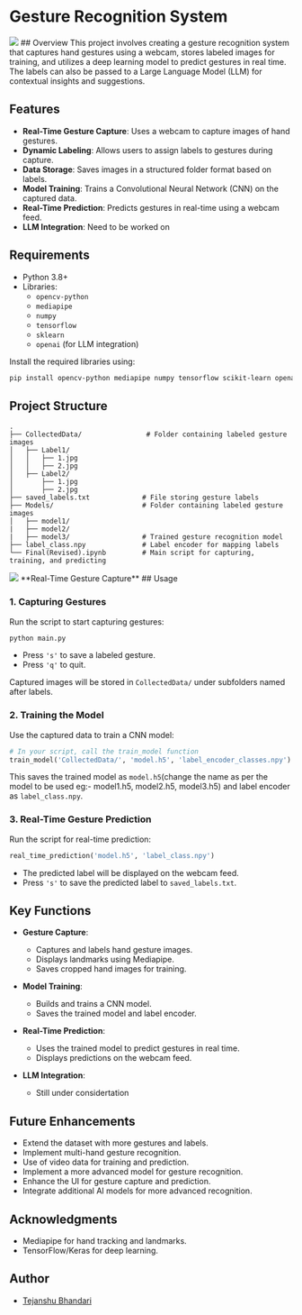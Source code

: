 # Gesture Recognition System
<img src="https://github.com/TLxGHOST/Sign_language_detection/blob/main/giphy.gif">
## Overview
This project involves creating a gesture recognition system that captures hand gestures using a webcam, stores labeled images for training, and utilizes a deep learning model to predict gestures in real time. The labels can also be passed to a Large Language Model (LLM) for contextual insights and suggestions.

## Features
- **Real-Time Gesture Capture**: Uses a webcam to capture images of hand gestures.
- **Dynamic Labeling**: Allows users to assign labels to gestures during capture.
- **Data Storage**: Saves images in a structured folder format based on labels.
- **Model Training**: Trains a Convolutional Neural Network (CNN) on the captured data.
- **Real-Time Prediction**: Predicts gestures in real-time using a webcam feed.
- **LLM Integration**: Need to be worked on

## Requirements
- Python 3.8+
- Libraries:
  - `opencv-python`
  - `mediapipe`
  - `numpy`
  - `tensorflow`
  - `sklearn`
  - `openai` (for LLM integration)

Install the required libraries using:
```bash
pip install opencv-python mediapipe numpy tensorflow scikit-learn openai
```

## Project Structure
```
.
├── CollectedData/                # Folder containing labeled gesture images
│   ├── Label1/
│   │   ├── 1.jpg
│   │   ├── 2.jpg
│   ├── Label2/
│       ├── 1.jpg
│       ├── 2.jpg
├── saved_labels.txt             # File storing gesture labels
├── Models/                      # Folder containing labeled gesture images
│   ├── model1/
|   ├── model2/
|   ├── model3/                  # Trained gesture recognition model
├── label_class.npy              # Label encoder for mapping labels
└── Final(Revised).ipynb         # Main script for capturing, training, and predicting
```
<img src="https://github.com/TLxGHOST/Sign_language_detection/blob/main/Collected DATA.png">
**Real-Time Gesture Capture**
## Usage

### 1. Capturing Gestures
Run the script to start capturing gestures:
```bash
python main.py
```
- Press `'s'` to save a labeled gesture.
- Press `'q'` to quit.

Captured images will be stored in `CollectedData/` under subfolders named after labels.

### 2. Training the Model
Use the captured data to train a CNN model:
```python
# In your script, call the train_model function
train_model('CollectedData/', 'model.h5', 'label_encoder_classes.npy')
```
This saves the trained model as `model.h5`(change the name as per the model to be used eg:- model1.h5, model2.h5, model3.h5) and label encoder as `label_class.npy`.

### 3. Real-Time Gesture Prediction
Run the script for real-time prediction:
```python
real_time_prediction('model.h5', 'label_class.npy')
```
- The predicted label will be displayed on the webcam feed.
- Press `'s'` to save the predicted label to `saved_labels.txt`.

## Key Functions
- **Gesture Capture**:
  - Captures and labels hand gesture images.
  - Displays landmarks using Mediapipe.
  - Saves cropped hand images for training.

- **Model Training**:
  - Builds and trains a CNN model.
  - Saves the trained model and label encoder.

- **Real-Time Prediction**:
  - Uses the trained model to predict gestures in real time.
  - Displays predictions on the webcam feed.

- **LLM Integration**:
  - Still under considertation

## Future Enhancements
- Extend the dataset with more gestures and labels.
- Implement multi-hand gesture recognition.
- Use of video data for training and prediction.
- Implement a more advanced model for gesture recognition.
- Enhance the UI for gesture capture and prediction.
- Integrate additional AI models for more advanced recognition.


## Acknowledgments
- Mediapipe for hand tracking and landmarks.
- TensorFlow/Keras for deep learning.

## Author
- [Tejanshu Bhandari](https://github.com/TLxGHOST)


